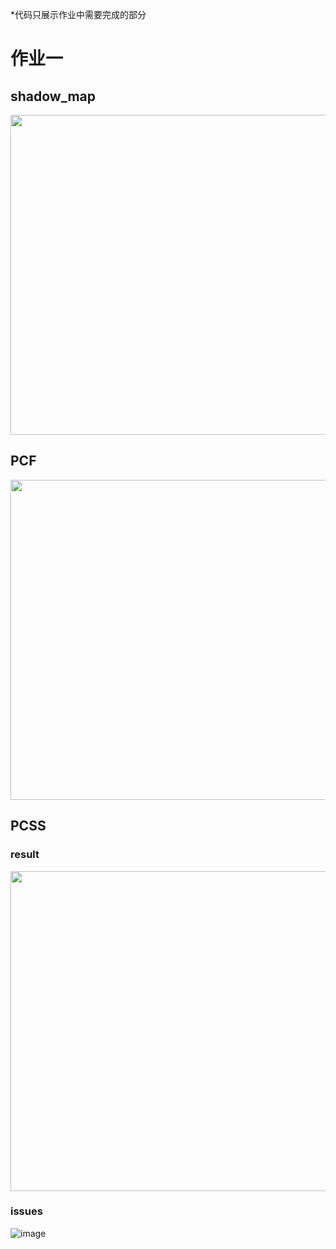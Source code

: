 *代码只展示作业中需要完成的部分

# 作业一
## shadow_map
<img src="https://github.com/DarkSleeper/Games202-Homework/assets/48831197/ead3ddaa-4d3e-4f0d-a000-f4b138b91781" width=512>

## PCF
<img src="https://github.com/DarkSleeper/Games202-Homework/assets/48831197/26366f17-3fe1-473f-8078-c2858c9e8237" width=512>

## PCSS
### result
<img src="https://github.com/DarkSleeper/Games202-Homework/assets/48831197/d77d4555-0cf4-4c56-9a72-3a5e1ca4fe7d" width=512>

### issues
![image](https://github.com/DarkSleeper/Games202-Homework/assets/48831197/eaef7a62-5f12-4999-bd99-570ba5354f88)
